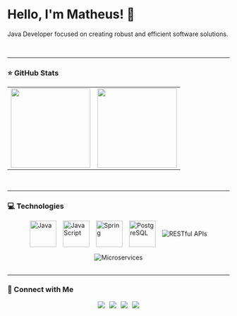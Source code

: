 <h1>Hello, I'm Matheus! 👋</h1>
<p>Java Developer focused on creating robust and efficient software solutions.</p>

<br/>

---

### ⭐ GitHub Stats
<div align="center">
  <table border="0" cellpadding="0" cellspacing="0">
    <tr align="center">
      <td>
        <img height="180em" src="https://github-readme-stats.vercel.app/api?username=Matheus-Nisholas&show_icons=true&theme=tokyonight&include_all_commits=true&count_private=true"/>
      </td>
      <td>
        <img height="180em" src="https://github-readme-stats.vercel.app/api/top-langs/?username=Matheus-Nisholas&layout=compact&langs_count=6&theme=tokyonight"/>
      </td>
    </tr>
  </table>
</div>

<br/>

---

### 💻 Technologies
<div style="display: flex; gap: 15px; flex-wrap: wrap; align-items: center; justify-content: center;">
    <img src="https://cdn.jsdelivr.net/gh/devicons/devicon/icons/java/java-original-wordmark.svg" alt="Java" width="60" height="60"/>
    <img src="https://cdn.jsdelivr.net/gh/devicons/devicon/icons/javascript/javascript-original.svg" alt="JavaScript" width="60" height="60"/>
    <img src="https://cdn.jsdelivr.net/gh/devicons/devicon/icons/spring/spring-original-wordmark.svg" alt="Spring" width="60" height="60"/>
    <img src="https://cdn.jsdelivr.net/gh/devicons/devicon/icons/postgresql/postgresql-original-wordmark.svg" alt="PostgreSQL" width="60" height="60"/>
    <img src="https://img.shields.io/badge/REST_API-000000?style=for-the-badge&logo=api-platform&logoColor=white" alt="RESTful APIs"/>
    <img src="https://img.shields.io/badge/Microservices-orange?style=for-the-badge&logo=kubernetes&logoColor=white" alt="Microservices"/>
</div>

<br/>

---

### 🔗 Connect with Me
<div style="display: flex; gap: 10px; flex-wrap: wrap; align-items: center; justify-content: center;">
  <a href="https://www.instagram.com/onisholas_/" target="_blank">
    <img src="https://img.shields.io/badge/-Instagram-%23E4405F?style=for-the-badge&logo=instagram&logoColor=white"/>
  </a>
  <a href="mailto:nisholas.contatos@outlook.com" target="_blank">
    <img src="https://img.shields.io/badge/-Outlook-%230078D4?style=for-the-badge&logo=microsoft-outlook&logoColor=white"/>
  </a>
  <a href="https://www.linkedin.com/in/nisholas-dev/" target="_blank">
    <img src="https://img.shields.io/badge/-LinkedIn-%230077B5?style=for-the-badge&logo=linkedin&logoColor=white"/>
  </a>
  <a href="https://wa.me/5521978910094" target="_blank">
    <img src="https://img.shields.io/badge/WhatsApp-25D366?style=for-the-badge&logo=whatsapp&logoColor=white"/>
  </a>
</div>
